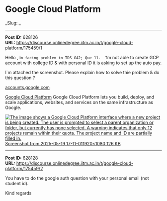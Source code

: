 # Google Cloud Platform
_Slug: _

---
**Post ID:** 628126  
**URL:** https://discourse.onlinedegree.iitm.ac.in/t/google-cloud-platform/175459/1  

Hello , I`m facing problem in TDS GA2; Que 11.  I`m not able to create GCP account with college ID & with personal ID it is asking to set up the auto pay.


I`m attached the screenshot. Please explain how to solve thie problem &  do this question ?




[accounts.google.com](https://accounts.google.com/v3/signin/identifier?continue=https%3A%2F%2Fconsole.cloud.google.com%2Fwelcome%2Fnew%3Finv%3D1%26invt%3DAbxziw&followup=https%3A%2F%2Fconsole.cloud.google.com%2Fwelcome%2Fnew%3Finv%3D1%26invt%3DAbxziw&ifkv=ASKV5MhZBUw2n-rRawCkPjJMYWgFOCWNPPxKHgkLJGZTtnuNlpi9I3tAeNn3eNPJ02nFtabd-kPuZQ&osid=1&passive=1209600&service=cloudconsole&flowName=GlifWebSignIn&flowEntry=ServiceLogin&dsh=S573663526%3A1747654891915612)


[Google Cloud Platform](https://accounts.google.com/v3/signin/identifier?continue=https%3A%2F%2Fconsole.cloud.google.com%2Fwelcome%2Fnew%3Finv%3D1%26invt%3DAbxziw&followup=https%3A%2F%2Fconsole.cloud.google.com%2Fwelcome%2Fnew%3Finv%3D1%26invt%3DAbxziw&ifkv=ASKV5MhZBUw2n-rRawCkPjJMYWgFOCWNPPxKHgkLJGZTtnuNlpi9I3tAeNn3eNPJ02nFtabd-kPuZQ&osid=1&passive=1209600&service=cloudconsole&flowName=GlifWebSignIn&flowEntry=ServiceLogin&dsh=S573663526%3A1747654891915612)
Google Cloud Platform lets you build, deploy, and scale applications, websites, and services on the same infrastructure as Google.







[![The image shows a Google Cloud Platform interface where a new project is being created.  The user is prompted to select a parent organization or folder, but currently has none selected.  A warning indicates that only 12 projects remain within their quota.  The project name and ID are partially filled in.](https://europe1.discourse-cdn.com/flex013/uploads/iitm/optimized/3X/5/a/5ac0070e91309bd5a6854f3cac98262ea61e5f11_2_690x388.png)Screenshot from 2025-05-19 17-11-011920×1080 126 KB](https://europe1.discourse-cdn.com/flex013/uploads/iitm/original/3X/5/a/5ac0070e91309bd5a6854f3cac98262ea61e5f11.png)

---
**Post ID:** 628128  
**URL:** https://discourse.onlinedegree.iitm.ac.in/t/google-cloud-platform/175459/2  

You have to do the google auth question with your personal email (not student id).


Kind regards

